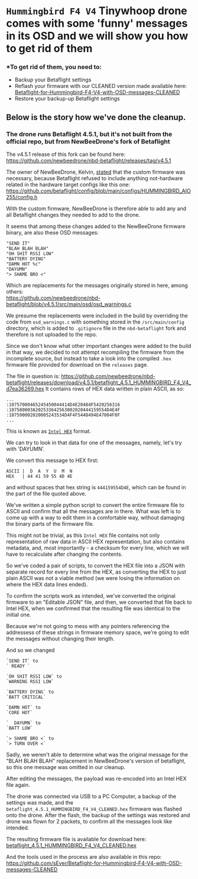 # `Hummingbird F4 V4` Tinywhoop drone comes with some 'funny' messages in its OSD and we will show you how to get rid of them

### *To get rid of them, you need to:
- Backup your Betaflight settings
- Reflash your firmware with our CLEANED version made available here: [Betaflight-for-Hummingbird-F4-V4-with-OSD-messages-CLEANED](https://github.com/sEver/Betaflight-for-Hummingbird-F4-V4-with-OSD-messages-CLEANED)
- Restore your backup-up Betaflight settings

## Below is the story how we've done the cleanup.

### The drone runs Betaflight 4.5.1, but it's not built from the official repo, but from NewBeeDrone's fork of Betaflight

The v4.5.1 release of this fork can be found here: https://github.com/newbeedrone/nbd-betaflight/releases/tag/v4.5.1

The owner of NewBeeDrone, Kelvin, [stated](https://www.youtube.com/watch?v=sUkdtgbjXl0&t=1441s
) that the custom firmware was necessary, because Betaflight refused to include anything not-hardware related in the hardware target configs like this one: https://github.com/betaflight/config/blob/main/configs/HUMMINGBIRD_AIO255/config.h

With the custom firmware, NewBeeDrone is therefore able to add any and all Betaflight changes they needed to add to the drone. 

It seems that among these changes added to the NewBeeDrone firmware binary, are also these OSD messages:
```
"SEND IT"
"BLAH BLAH BLAH"
"OH SHIT RSSI LOW" 
"BATTERY DYING"
"DAMN HOT %c"
"DAYUMN"
"> SHAME BRO <"
```
Which are replacements for the messages originally stored in here, among others:  
https://github.com/newbeedrone/nbd-betaflight/blob/v4.5.1/src/main/osd/osd_warnings.c

We presume the replacements were included in the build by overriding the code from `osd_warnings.c` with something stored in the `/src/main/config` directory, which is added to `.gitignore` file in the `nbd-betaflight` fork and therefore is not uploaded to the repo.

Since we don't know what other important changes were added to the build in that way, we decided to not attempt recompiling the firmware from the incomplete source, but instead to take a look into the compiled `.hex` firmware file provided for download on the `releases` page.

The file in question is: https://github.com/newbeedrone/nbd-betaflight/releases/download/v4.5.1/betaflight_4.5.1_HUMMINGBIRD_F4_V4_d7ea36269.hex
It contains rows of HEX data written in plain ASCII, as so: 

```
...
:10757000465245450044414D4E20484F5420256316
:107580003A202533642563002020444159554D4E4F
:107590002020005243534D4F4F5448494E47004F0F
...
```

This is known as [`Intel HEX`](https://en.wikipedia.org/wiki/Intel_HEX) format.

We can try to look in that data for one of the messages, namely, let's try with 'DAYUMN'.

We convert this message to HEX first:
```
ASCII |  D  A  Y  U  M  N
HEX   | 44 41 59 55 4D 4E
```

and without spaces that hex string is `444159554D4E`, which can be found in the part of the file quoted above. 

We've written a simple python script to convert the entire firmware file to ASCII and confirm that all the messages are in there. 
What was left is to come up with a way to edit them in a comfortable way, without damaging the binary parts of the firmware file. 

This might not be trivial, as this `Intel HEX` file contains not only representation of raw data in ASCII HEX representation, but also contains metadata, and, most importantly - a checksum for every line, which we will have to recalculate after changing the contents. 

So we've coded a pair of scripts, to convert the HEX file into a JSON with separate record for every line from the HEX, as 
converting the HEX to just plain ASCII was not a viable method (we were losing the information on where the HEX data lines ended).

To confirm the scripts work as intended, we've converted the original firmware to an "Editable JSON" file, and then, we converted that file back to Intel HEX, when we confirmed that the resulting file was identical to the initial one.

Because we're not going to mess with any pointers referencing the addressess of these strings in firmware memory space, we're going to edit the messages without changing their length.

And so we changed
```
`SEND IT` to
` READY `

`OH SHIT RSSI LOW` to
`WARNING RSSI LOW`

`BATTERY DYING` to
`BATT CRITICAL`

`DAMN HOT` to
`CORE HOT`

`  DAYUMN` to
`BATT LOW`

`> SHAME BRO <` to 
`> TURN OVER <`
```

Sadly, we weren't able to determine what was the original message for the 
"BLAH BLAH BLAH" replacement in NewBeeDrone's version of betaflight, so this one message was omitted in our cleanup.

After editing the messages, the payload was re-encoded into an Intel HEX file again.

The drone was connected via USB to a PC Computer, a backup of the settings was made, and the `betaflight_4.5.1_HUMMINGBIRD_F4_V4_CLEANED.hex` firmware was flashed onto the drone. After the flash, the backup of the settings was restored and drone was flown for 2 packets, to confirm all the messages look like intended. 

The resulting firmware file is available for download here: [betaflight_4.5.1_HUMMINGBIRD_F4_V4_CLEANED.hex](https://github.com/sEver/Betaflight-4.5.1-for-Hummingbird-F4-V4-with-OSD-messages-CLEANED/releases/download/v4.5.1-CLEANED/betaflight_4.5.1_HUMMINGBIRD_F4_V4_CLEANED.hex)

And the tools used in the process are also available in this repo: 
https://github.com/sEver/Betaflight-for-Hummingbird-F4-V4-with-OSD-messages-CLEANED

